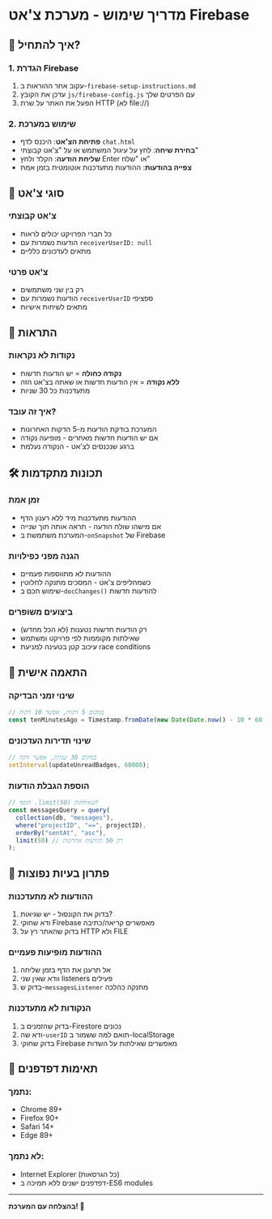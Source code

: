 # מדריך שימוש - מערכת צ'אט Firebase

## 🚀 איך להתחיל?

### 1. הגדרת Firebase

1. עקוב אחר ההוראות ב-`firebase-setup-instructions.md`
2. עדכן את הקובץ `js/firebase-config.js` עם הפרטים שלך
3. הפעל את האתר על שרת HTTP (לא file://)

### 2. שימוש במערכת

- **פתיחת הצ'אט**: היכנס לדף `chat.html`
- **בחירת שיחה**: לחץ על עיגול המשתמש או על "צ'אט קבוצתי"
- **שליחת הודעה**: הקלד ולחץ Enter או "שלח"
- **צפייה בהודעות**: ההודעות מתעדכנות אוטומטית בזמן אמת

## 💬 סוגי צ'אט

### צ'אט קבוצתי

- כל חברי הפרויקט יכולים לראות
- הודעות נשמרות עם `receiverUserID: null`
- מתאים לעדכונים כלליים

### צ'אט פרטי

- רק בין שני משתמשים
- הודעות נשמרות עם `receiverUserID` ספציפי
- מתאים לשיחות אישיות

## 🔔 התראות

### נקודות לא נקראות

- **נקודה כחולה** = יש הודעות חדשות
- **ללא נקודה** = אין הודעות חדשות או שאתה בצ'אט הזה
- מתעדכנות כל 30 שניות

### איך זה עובד?

- המערכת בודקת הודעות מ-5 הדקות האחרונות
- אם יש הודעות חדשות מאחרים - מופיעה נקודה
- ברגע שנכנסים לצ'אט - הנקודה נעלמת

## 🛠️ תכונות מתקדמות

### זמן אמת

- ההודעות מתעדכנות מיד ללא רענון הדף
- אם מישהו שולח הודעה - תראה אותה תוך שנייה
- המערכת משתמשת ב-`onSnapshot` של Firebase

### הגנה מפני כפילויות

- ההודעות לא מתווספות פעמיים
- כשמחליפים צ'אט - המסכים מתנקה לחלוטין
- שימוש חכם ב-`docChanges()` להודעות חדשות

### ביצועים משופרים

- רק הודעות חדשות נטענות (לא הכל מחדש)
- שאילתות מקוממות לפי פרויקט ומשתמש
- עיכוב קטן בטעינה למניעת race conditions

## 🔧 התאמה אישית

### שינוי זמני הבדיקה

```javascript
// במקום 5 דקות, אפשר 10 דקות
const tenMinutesAgo = Timestamp.fromDate(new Date(Date.now() - 10 * 60 * 1000));
```

### שינוי תדירות העדכונים

```javascript
// במקום 30 שניות, אפשר דקה
setInterval(updateUnreadBadges, 60000);
```

### הוספת הגבלת הודעות

```javascript
// הוסף .limit(50) לשאילתות
const messagesQuery = query(
  collection(db, "messages"),
  where("projectID", "==", projectID),
  orderBy("sentAt", "asc"),
  limit(50) // רק 50 הודעות אחרונות
);
```

## 🐛 פתרון בעיות נפוצות

### ההודעות לא מתעדכנות

1. בדוק את הקונסול - יש שגיאות?
2. ודא שחוקי Firebase מאפשרים קריאה/כתיבה
3. בדוק שהאתר רץ על HTTP ולא FILE

### ההודעות מופיעות פעמיים

1. אל תרענן את הדף בזמן שליחה
2. וודא שאין שני listeners פעילים
3. בדוק ש-`messagesListener` מתנקה כהלכה

### הנקודות לא מתעדכנות

1. בדוק שהזמנים ב-Firestore נכונים
2. ודא שה-`userID` תואם למה ששמור ב-localStorage
3. בדוק שחוקי Firebase מאפשרים שאילתות על השדות

## 📱 תאימות דפדפנים

### נתמך:

- Chrome 89+
- Firefox 90+
- Safari 14+
- Edge 89+

### לא נתמך:

- Internet Explorer (כל הגרסאות)
- דפדפנים ישנים ללא תמיכה ב-ES6 modules

---

**בהצלחה עם המערכת! 🎊**
